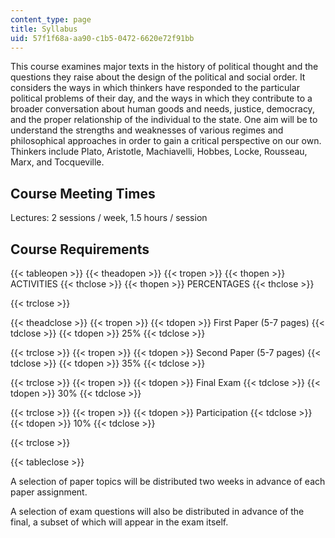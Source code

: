 ```yaml
---
content_type: page
title: Syllabus
uid: 57f1f68a-aa90-c1b5-0472-6620e72f91bb
---
```


This course examines major texts in the history of political thought and the questions they raise about the design of the political and social order. It considers the ways in which thinkers have responded to the particular political problems of their day, and the ways in which they contribute to a broader conversation about human goods and needs, justice, democracy, and the proper relationship of the individual to the state. One aim will be to understand the strengths and weaknesses of various regimes and philosophical approaches in order to gain a critical perspective on our own. Thinkers include Plato, Aristotle, Machiavelli, Hobbes, Locke, Rousseau, Marx, and Tocqueville.

Course Meeting Times
--------------------

Lectures: 2 sessions / week, 1.5 hours / session

Course Requirements
-------------------

{{< tableopen >}}
{{< theadopen >}}
{{< tropen >}}
{{< thopen >}}
ACTIVITIES
{{< thclose >}}
{{< thopen >}}
PERCENTAGES
{{< thclose >}}

{{< trclose >}}

{{< theadclose >}}
{{< tropen >}}
{{< tdopen >}}
First Paper (5-7 pages)
{{< tdclose >}}
{{< tdopen >}}
25%
{{< tdclose >}}

{{< trclose >}}
{{< tropen >}}
{{< tdopen >}}
Second Paper (5-7 pages)
{{< tdclose >}}
{{< tdopen >}}
35%
{{< tdclose >}}

{{< trclose >}}
{{< tropen >}}
{{< tdopen >}}
Final Exam
{{< tdclose >}}
{{< tdopen >}}
30%
{{< tdclose >}}

{{< trclose >}}
{{< tropen >}}
{{< tdopen >}}
Participation
{{< tdclose >}}
{{< tdopen >}}
10%
{{< tdclose >}}

{{< trclose >}}

{{< tableclose >}}

  

A selection of paper topics will be distributed two weeks in advance of each paper assignment.

A selection of exam questions will also be distributed in advance of the final, a subset of which will appear in the exam itself.